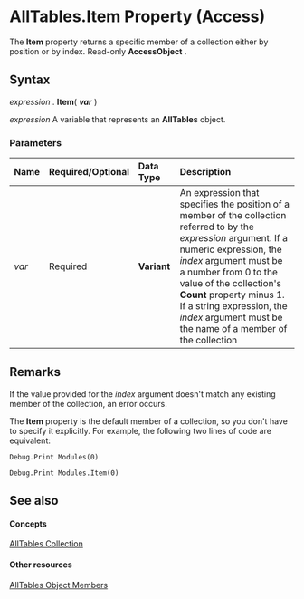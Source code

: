 
# AllTables.Item Property (Access)

The  **Item** property returns a specific member of a collection either by position or by index. Read-only **AccessObject** .


## Syntax

 _expression_ . **Item**( **_var_** )

 _expression_ A variable that represents an **AllTables** object.


### Parameters



|**Name**|**Required/Optional**|**Data Type**|**Description**|
|:-----|:-----|:-----|:-----|
| _var_|Required| **Variant**|An expression that specifies the position of a member of the collection referred to by the  _expression_ argument. If a numeric expression, the _index_ argument must be a number from 0 to the value of the collection's **Count** property minus 1. If a string expression, the _index_ argument must be the name of a member of the collection|

## Remarks

If the value provided for the  _index_ argument doesn't match any existing member of the collection, an error occurs.

The  **Item** property is the default member of a collection, so you don't have to specify it explicitly. For example, the following two lines of code are equivalent:




```
Debug.Print Modules(0)
```




```
Debug.Print Modules.Item(0)
```


## See also


#### Concepts


[AllTables Collection](530bff2d-1d0b-4790-a0f4-ffc628e7f130.md)
#### Other resources


[AllTables Object Members](29ac5838-ff13-b187-8f1e-54e7a533d084.md)
